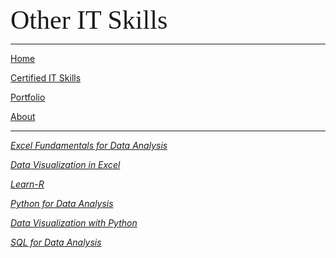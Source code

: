 <span style="font-family:Papyrus; font-size:3em;">Other IT Skills</span>

---

[Home](index.md)

[Certified IT Skills](certified_skills.md)

[Portfolio](portfolio.md)

[About](about.md)

---

_[Excel Fundamentals for Data Analysis](https://github.com/mbhagwan/Excel-Fundamentals-for-Data-Analysis)_
  
_[Data Visualization in Excel](https://github.com/mbhagwan/Data-Visualization-in-Excel)_

_[Learn-R](https://github.com/mbhagwan/Learn-R)_

_[Python for Data Analysis](https://github.com/mbhagwan/Python-for-Data-Analysis)_

_[Data Visualization with Python](https://github.com/mbhagwan/Data-Visualization-with-Python)_

_[SQL for Data Analysis](https://github.com/mbhagwan/SQL-for-Data-Analysis)_
